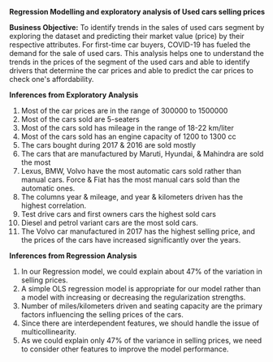 **Regression Modelling and exploratory analysis of Used cars selling prices**

**Business Objective:** To identify trends in the sales of used cars segment by exploring the dataset and predicting their market value (price) by their respective attributes. For first-time car buyers, COVID-19 has fueled the demand for the sale of used cars. This analysis helps one to understand the trends in the prices of the segment of the used cars and able to identify drivers that determine the car prices and able to predict the car prices to check one's affordability.

**Inferences from Exploratory Analysis**

1) Most of the car prices are in the range of 300000 to 1500000
2) Most of the cars sold are 5-seaters
3) Most of the cars sold has mileage in the range of 18-22 km/liter
4) Most of the cars sold has an engine capacity of 1200 to 1300 cc
5) The cars bought during 2017 & 2016 are sold mostly
6) The cars that are manufactured by Maruti, Hyundai, & Mahindra are sold the most
7) Lexus, BMW, Volvo have the most automatic cars sold rather than manual cars. Force & Fiat has the most manual cars sold than the automatic ones.
8) The columns year & mileage, and year & kilometers driven has the highest correlation.
9) Test drive cars and first owners cars the highest sold cars
10) Diesel and petrol variant cars are the most sold cars.
11) The Volvo car manufactured in 2017 has the highest selling price, and the prices of the cars have increased significantly over the years.


**Inferences from Regression Analysis**

1) In our Regression model, we could explain about 47% of the variation in selling prices.
2) A simple OLS regression model is appropriate for our model rather than a model with increasing or decreasing the regularization strengths.
3) Number of miles/kilometers driven and seating capacity are the primary factors influencing the selling prices of the cars.
4) Since there are interdependent features, we should handle the issue of multicollinearity.
5) As we could explain only 47% of the variance in selling prices, we need to consider other features to improve the model performance.
